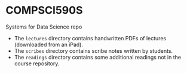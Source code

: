 # COMPSCI590S
Systems for Data Science repo

* The `lectures` directory contains handwritten PDFs of lectures (downloaded from an iPad).
* The `scribes` directory contains scribe notes written by students.
* The `readings` directory contains some additional readings not in the course repository.
